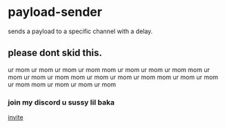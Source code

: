 # payload-sender
sends a payload to a specific channel with a delay.
## please dont skid this.
ur mom ur mom ur mom ur mom mom ur mom ur mom ur mom mom ur mom ur mom ur mom mom ur mom ur mom ur mom mom ur mom ur mom ur mom mom ur mom ur mom ur mom
### join my discord u sussy lil baka
[invite](https://discord.gg/rtm/)
